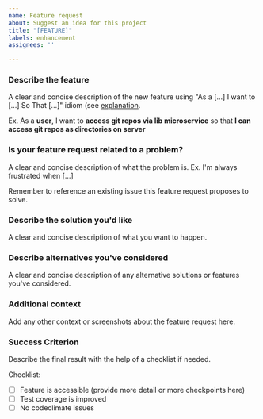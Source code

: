 ```yaml
---
name: Feature request
about: Suggest an idea for this project
title: "[FEATURE]"
labels: enhancement
assignees: ''

---
```


### Describe the feature

A clear and concise description of the new feature using
"As a [...] I want to [...] So That [...]" idiom (see [explanation](https://www.agilealliance.org/glossary/user-story-template/).

Ex. As a **user**, I want to **access git repos via lib microservice**
so that **I can access git repos as directories on server**

### Is your feature request related to a problem?

A clear and concise description of what the problem is.
Ex. I'm always frustrated when [...]

Remember to reference an existing issue this feature request proposes to solve.

### Describe the solution you'd like

A clear and concise description of what you want to happen.

### Describe alternatives you've considered

A clear and concise description of any alternative solutions or features you've considered.

### Additional context

Add any other context or screenshots about the feature request here.

### Success Criterion

Describe the final result with the help of a checklist if needed.

Checklist:

- [ ] Feature is accessible (provide more detail or more checkpoints here)
- [ ] Test coverage is improved
- [ ] No codeclimate issues
